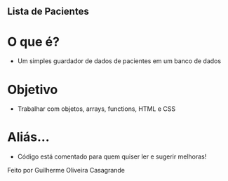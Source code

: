 ## Lista de Pacientes
# O que é?
- Um simples guardador de dados de pacientes em um banco de dados

# Objetivo
- Trabalhar com objetos, arrays, functions, HTML e CSS

# Aliás...
- Código está comentado para quem quiser ler e sugerir melhoras!

Feito por Guilherme Oliveira Casagrande

